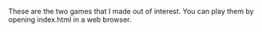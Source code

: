 These are the two games that I made out of interest. You can play them by opening index.html in a web browser.
